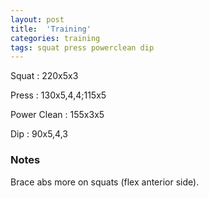 ```yaml
---
layout: post
title:  'Training'
categories: training
tags: squat press powerclean dip
---
```


Squat       :   220x5x3

Press       :   130x5,4,4;115x5

Power Clean :   155x3x5

Dip         :   90x5,4,3


### Notes

Brace abs more on squats (flex anterior side).

